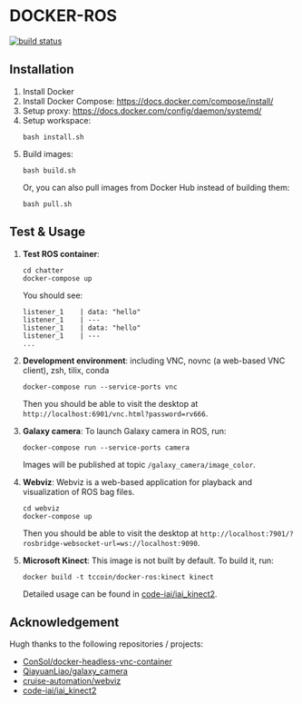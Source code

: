 # DOCKER-ROS

[![build status](https://img.shields.io/docker/cloud/build/tccoin/docker-ros)](https://hub.docker.com/repository/docker/tccoin/docker-ros/)

## Installation

1. Install Docker
1. Install Docker Compose:
https://docs.docker.com/compose/install/
1. Setup proxy:
https://docs.docker.com/config/daemon/systemd/
1. Setup workspace:
    ```
    bash install.sh
    ```
1. Build images:
    ```
    bash build.sh
    ```
    Or, you can also pull images from Docker Hub instead of building them:
    ```
    bash pull.sh
    ```

## Test & Usage
1. **Test ROS container**:

    ```
    cd chatter
    docker-compose up
    ```

    You should see:

    ```
    listener_1    | data: "hello"
    listener_1    | ---
    listener_1    | data: "hello"
    listener_1    | ---
    ...
    ```
1. **Development environment**:
    including VNC, novnc (a web-based VNC client), zsh, tilix, conda

    ```
    docker-compose run --service-ports vnc
    ```

    Then you should be able to visit the desktop at `http://localhost:6901/vnc.html?password=rv666`.
1. **Galaxy camera**:
    To launch Galaxy camera in ROS, run:
    ```
    docker-compose run --service-ports camera
    ```

    Images will be published at topic `/galaxy_camera/image_color`.
1. **Webviz**:
    Webviz is a web-based application for playback and visualization of ROS bag files.

    ```
    cd webviz
    docker-compose up
    ```

    Then you should be able to visit the desktop at `http://localhost:7901/?rosbridge-websocket-url=ws://localhost:9090`.
1. **Microsoft Kinect**:
    This image is not built by default. To build it, run:
    ```
    docker build -t tccoin/docker-ros:kinect kinect
    ```
    Detailed usage can be found in [code-iai/iai_kinect2](https://github.com/code-iai/iai_kinect2).

## Acknowledgement


Hugh thanks to the following repositories / projects:

- [ConSol/docker-headless-vnc-container](https://github.com/ConSol/docker-headless-vnc-container)
- [QiayuanLiao/galaxy_camera](https://github.com/QiayuanLiao/galaxy_camera)
- [cruise-automation/webviz](https://github.com/cruise-automation/webviz)
- [code-iai/iai_kinect2](https://github.com/code-iai/iai_kinect2)